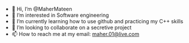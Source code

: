 - 👋 Hi, I’m @MaherMateen
- 👀 I’m interested in Software engineering
- 🌱 I’m currently learning how to use github and practicing my C++ skills
- 💞️ I’m looking to collaborate on a secretive project
- 📫 How to reach me at my email: maher.01@live.com

<!---
MaherMateen/MaherMateen is a ✨ special ✨ repository because its `README.md` (this file) appears on your GitHub profile.
You can click the Preview link to take a look at your changes.
--->
